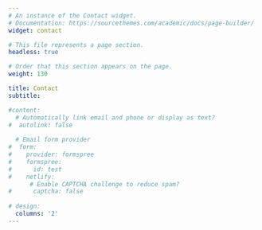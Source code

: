 ```yaml
---
# An instance of the Contact widget.
# Documentation: https://sourcethemes.com/academic/docs/page-builder/
widget: contact

# This file represents a page section.
headless: true

# Order that this section appears on the page.
weight: 130

title: Contact
subtitle:

#content:
  # Automatically link email and phone or display as text?
#  autolink: false
  
  # Email form provider
#  form:
#    provider: formspree
#    formspree:
#      id: test
#    netlify:
      # Enable CAPTCHA challenge to reduce spam?
#      captcha: false
  
# design:
  columns: '2'
---
```

